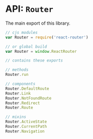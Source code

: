 API: `Router`
=============

The main export of this library.

```js
// cjs modules
var Router = require('react-router')

// or global build
var Router = window.ReactRouter

// contains these exports

// methods
Router.run

// components
Router.DefaultRoute
Router.Link
Router.NotFoundRoute
Router.Redirect
Router.Route

// mixins
Router.ActiveState
Router.CurrentPath
Router.Navigation
```

